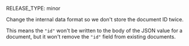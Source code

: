 RELEASE_TYPE: minor

Change the internal data format so we don't store the document ID twice.

This means the `"id"` won't be written to the body of the JSON value for a document, but it won't remove the `"id"` field from existing documents.
